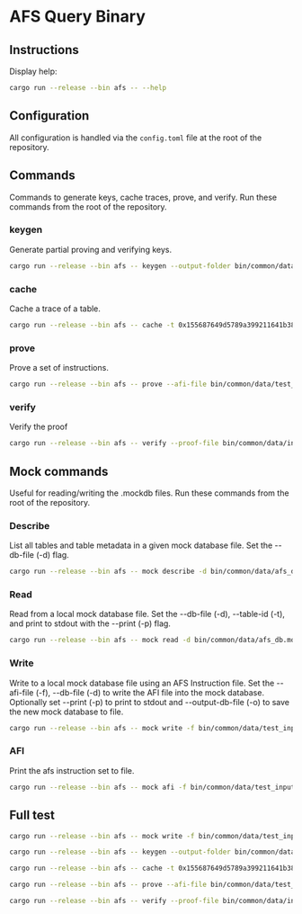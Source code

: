 # AFS Query Binary

## Instructions

Display help:

```bash
cargo run --release --bin afs -- --help
```

## Configuration

All configuration is handled via the `config.toml` file at the root of the repository.

## Commands

Commands to generate keys, cache traces, prove, and verify. Run these commands from the root of the repository.

### keygen

Generate partial proving and verifying keys.

```bash
cargo run --release --bin afs -- keygen --output-folder bin/common/data
```

### cache

Cache a trace of a table.

```bash
cargo run --release --bin afs -- cache -t 0x155687649d5789a399211641b38bb93139f8ceca042466aa98e500a904657711 --db-file bin/common/data/input_file_32_1024.mockdb --output-file bin/common/data
```

### prove

Prove a set of instructions.

```bash
cargo run --release --bin afs -- prove --afi-file bin/common/data/test_input_file_32_1024.afi --db-file bin/common/data/input_file_32_1024.mockdb --cache-folder bin/common/data --keys-folder bin/common/data
```

### verify

Verify the proof

```bash
cargo run --release --bin afs -- verify --proof-file bin/common/data/input_file_32_1024.mockdb.prove.bin --db-file bin/common/data/input_file_32_1024.mockdb --keys-folder bin/common/data
```

## Mock commands

Useful for reading/writing the .mockdb files. Run these commands from the root of the repository.

### Describe

List all tables and table metadata in a given mock database file. Set the --db-file (-d) flag.

```bash
cargo run --release --bin afs -- mock describe -d bin/common/data/afs_db.mockdb
```

### Read

Read from a local mock database file. Set the --db-file (-d), --table-id (-t), and print to stdout with the --print (-p) flag.

```bash
cargo run --release --bin afs -- mock read -d bin/common/data/afs_db.mockdb -t 5
```

### Write

Write to a local mock database file using an AFS Instruction file. Set the --afi-file (-f), --db-file (-d) to write the AFI file into the mock database. Optionally set --print (-p) to print to stdout and --output-db-file (-o) to save the new mock database to file.

```bash
cargo run --release --bin afs -- mock write -f bin/common/data/test_input_file_32_1024.afi -d bin/common/data/afs_db.mockdb -o bin/common/data/afs_db1.mockdb
```

### AFI

Print the afs instruction set to file.

```bash
cargo run --release --bin afs -- mock afi -f bin/common/data/test_input_file_32_1024.afi
```

## Full test

```bash
cargo run --release --bin afs -- mock write -f bin/common/data/test_input_file_32_1024.afi -o bin/common/data/input_file_32_1024.mockdb

cargo run --release --bin afs -- keygen --output-folder bin/common/data

cargo run --release --bin afs -- cache -t 0x155687649d5789a399211641b38bb93139f8ceca042466aa98e500a904657711 --db-file bin/common/data/input_file_32_1024.mockdb --output-file bin/common/data

cargo run --release --bin afs -- prove --afi-file bin/common/data/test_input_file_32_1024.afi --db-file bin/common/data/input_file_32_1024.mockdb --cache-folder bin/common/data --keys-folder bin/common/data

cargo run --release --bin afs -- verify --proof-file bin/common/data/input_file_32_1024.mockdb.prove.bin --db-file bin/common/data/input_file_32_1024.mockdb --keys-folder bin/common/data
```
